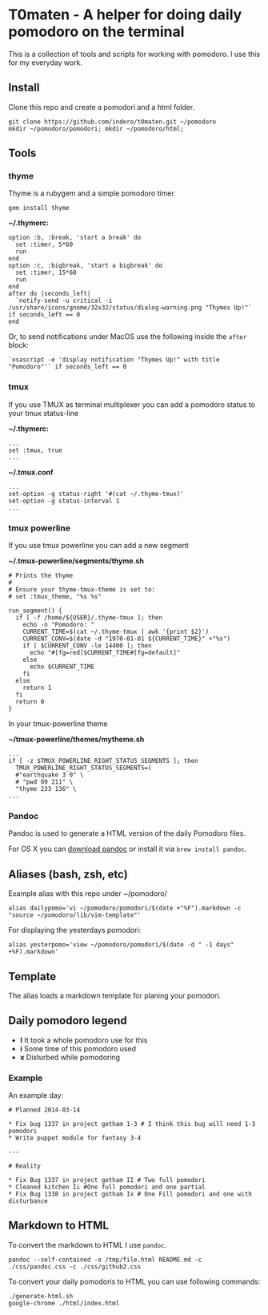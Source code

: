 # T0maten - A helper for doing daily pomodoro on the terminal

This is a collection of tools and scripts for working with pomodoro. I use this for my everyday work.

## Install

Clone this repo and create a pomodori and a html folder.

    git clone https://github.com/indero/t0maten.git ~/pomodoro
    mkdir ~/pomodoro/pomodori; mkdir ~/pomodoro/html;

## Tools

### thyme
Thyme is a rubygem and a simple pomodoro timer.

    gem install thyme

**~/.thymerc:**

    option :b, :break, 'start a break' do
      set :timer, 5*60
      run
    end
    option :c, :bigbreak, 'start a bigbreak' do
      set :timer, 15*60
      run
    end
    after do |seconds_left|
      `notify-send -u critical -i /usr/share/icons/gnome/32x32/status/dialog-warning.png "Thymes Up!"` if seconds_left == 0
    end

Or, to send notifications under MacOS use the following inside the `after` block:

    `osascript -e 'display notification "Thymes Up!" with title "Pomodoro"'` if seconds_left == 0


### tmux

If you use TMUX as terminal multiplexer you can add a pomodoro status to your
tmux status-line

**~/.thymerc:**

    ...
    set :tmux, true
    ...

**~/.tmux.conf**

    ...
    set-option -g status-right '#(cat ~/.thyme-tmux)'
    set-option -g status-interval 1
    ...

### tmux powerline

If you use tmux powerline you can add a new segment

**~/.tmux-powerline/segments/thyme.sh**

    # Prints the thyme
    #
    # Ensure your thyme-tmux-theme is set to:
    # set :tmux_theme, "%s %s"

    run_segment() {
      if [ -f /home/${USER}/.thyme-tmux ]; then
        echo -n "Pomodoro: "
        CURRENT_TIME=$(cat ~/.thyme-tmux | awk '{print $2}')
        CURRENT_CONV=$(date -d "1970-01-01 ${CURRENT_TIME}" +"%s")
        if [ $CURRENT_CONV -le 14400 ]; then
          echo "#[fg=red]$CURRENT_TIME#[fg=default]"
        else
          echo $CURRENT_TIME
        fi
      else
        return 1
      fi
      return 0
    }

In your tmux-powerline theme

**~/tmux-powerline/themes/mytheme.sh**

    ...
    if [ -z $TMUX_POWERLINE_RIGHT_STATUS_SEGMENTS ]; then
      TMUX_POWERLINE_RIGHT_STATUS_SEGMENTS=(
      #"earthquake 3 0" \
      # "pwd 89 211" \
      "thyme 233 136" \
    ...

### Pandoc

Pandoc is used to generate a HTML version of the daily Pomodoro files.

For OS X you can [download pandoc](https://code.google.com/p/pandoc/downloads/) or install it via `brew install pandoc`.

## Aliases (bash, zsh, etc)

Example alias with this repo under ~/pomodoro/

    alias dailypomo='vi ~/pomodoro/pomodori/$(date +"%F").markdown -c "source ~/pomodoro/lib/vim-template"'

For displaying the yesterdays pomodori:

    alias yesterpomo='view ~/pomodoro/pomodori/$(date -d " -1 days" +%F).markdown'

## Template

The alias loads a markdown template for planing your pomodori.

## Daily pomodoro legend

* **I** It took a whole pomodoro use for this
* **i** Some time of this pomodoro used
* **x** Disturbed while pomodoring

### Example

An example day:

    # Planned 2014-03-14

    * Fix bug 1337 in project gotham 1-3 # I think this bug will need 1-3 pomodori
    * Write puppet module for fantasy 3-4

    ---

    # Reality

    * Fix Bug 1337 in project gotham II # Two full pomodori
    * Cleaned kitchen Ii #One full pomodori and one partial
    * Fix Bug 1338 in project gotham Ix # One Fill pomodori and one with disturbance

## Markdown to HTML

To convert the markdown to HTML I use `pandoc`.

    pandoc --self-contained -o /tmp/file.html README.md -c ./css/pandoc.css -c ./css/github2.css

To convert your daily pomodoris to HTML you can use following commands:

    ./generate-html.sh
    google-chrome ./html/index.html

